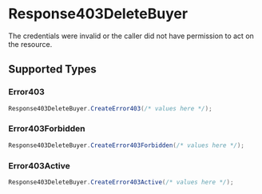 # Response403DeleteBuyer

The credentials were invalid or the caller did not have permission to act on the resource.


## Supported Types

### Error403

```csharp
Response403DeleteBuyer.CreateError403(/* values here */);
```

### Error403Forbidden

```csharp
Response403DeleteBuyer.CreateError403Forbidden(/* values here */);
```

### Error403Active

```csharp
Response403DeleteBuyer.CreateError403Active(/* values here */);
```
